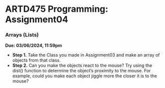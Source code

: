 # ARTD475 Programming: Assignment04
 
### Arrays (Lists) 

**Due: 03/06/2024, 11:59pm**

- **Step 1.** Take the Class you made in Assignment03 and make an array of objects from that class.
- **Step 2.** Can you make the objects react to the mouse? Try using the dist() function to determine the object’s proximity to the mouse. For example, could you make each object jiggle more the closer it is to the mouse?